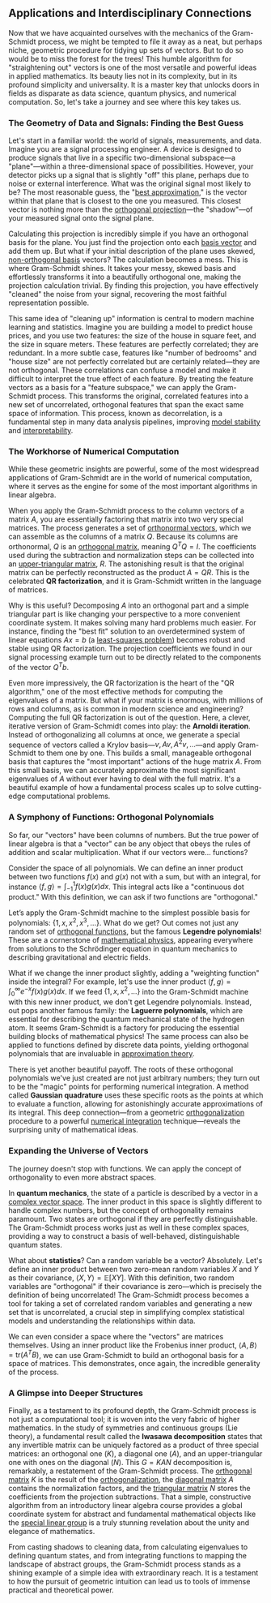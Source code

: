 ## Applications and Interdisciplinary Connections

Now that we have acquainted ourselves with the mechanics of the Gram-Schmidt process, we might be tempted to file it away as a neat, but perhaps niche, geometric procedure for tidying up sets of vectors. But to do so would be to miss the forest for the trees! This humble algorithm for "straightening out" vectors is one of the most versatile and powerful ideas in applied mathematics. Its beauty lies not in its complexity, but in its profound simplicity and universality. It is a master key that unlocks doors in fields as disparate as data science, quantum physics, and numerical computation. So, let's take a journey and see where this key takes us.

### The Geometry of Data and Signals: Finding the Best Guess

Let's start in a familiar world: the world of signals, measurements, and data. Imagine you are a signal processing engineer. A device is designed to produce signals that live in a specific two-dimensional subspace—a "plane"—within a three-dimensional space of possibilities. However, your detector picks up a signal that is slightly "off" this plane, perhaps due to noise or external interference. What was the original signal most likely to be? The most reasonable guess, the "[best approximation](@article_id:267886)," is the vector within that plane that is closest to the one you measured. This closest vector is nothing more than the [orthogonal projection](@article_id:143674)—the "shadow"—of your measured signal onto the signal plane.

Calculating this projection is incredibly simple if you have an orthogonal basis for the plane. You just find the projection onto each [basis vector](@article_id:199052) and add them up. But what if your initial description of the plane uses skewed, [non-orthogonal basis](@article_id:154414) vectors? The calculation becomes a mess. This is where Gram-Schmidt shines. It takes your messy, skewed basis and effortlessly transforms it into a beautifully orthogonal one, making the projection calculation trivial. By finding this projection, you have effectively "cleaned" the noise from your signal, recovering the most faithful representation possible.

This same idea of "cleaning up" information is central to modern machine learning and statistics. Imagine you are building a model to predict house prices, and you use two features: the size of the house in square feet, and the size in square meters. These features are perfectly correlated; they are redundant. In a more subtle case, features like "number of bedrooms" and "house size" are not perfectly correlated but are certainly related—they are not orthogonal. These correlations can confuse a model and make it difficult to interpret the true effect of each feature. By treating the feature vectors as a basis for a "feature subspace," we can apply the Gram-Schmidt process. This transforms the original, correlated features into a new set of uncorrelated, orthogonal features that span the exact same space of information. This process, known as decorrelation, is a fundamental step in many data analysis pipelines, improving [model stability](@article_id:635727) and [interpretability](@article_id:637265).

### The Workhorse of Numerical Computation

While these geometric insights are powerful, some of the most widespread applications of Gram-Schmidt are in the world of numerical computation, where it serves as the engine for some of the most important algorithms in linear algebra.

When you apply the Gram-Schmidt process to the column vectors of a matrix $A$, you are essentially factoring that matrix into two very special matrices. The process generates a set of [orthonormal vectors](@article_id:151567), which we can assemble as the columns of a matrix $Q$. Because its columns are orthonormal, $Q$ is an [orthogonal matrix](@article_id:137395), meaning $Q^T Q = I$. The coefficients used during the subtraction and normalization steps can be collected into an [upper-triangular matrix](@article_id:150437), $R$. The astonishing result is that the original matrix can be perfectly reconstructed as the product $A = QR$. This is the celebrated **QR factorization**, and it is Gram-Schmidt written in the language of matrices.

Why is this useful? Decomposing $A$ into an orthogonal part and a simple triangular part is like changing your perspective to a more convenient coordinate system. It makes solving many hard problems much easier. For instance, finding the "best fit" solution to an overdetermined system of linear equations $Ax=b$ (a [least-squares problem](@article_id:163704)) becomes robust and stable using QR factorization. The projection coefficients we found in our signal processing example turn out to be directly related to the components of the vector $Q^T b$.

Even more impressively, the QR factorization is the heart of the "QR algorithm," one of the most effective methods for computing the eigenvalues of a matrix. But what if your matrix is enormous, with millions of rows and columns, as is common in modern science and engineering? Computing the full QR factorization is out of the question. Here, a clever, iterative version of Gram-Schmidt comes into play: the **Arnoldi iteration**. Instead of orthogonalizing all columns at once, we generate a special sequence of vectors called a Krylov basis—$v, Av, A^2v, \dots$—and apply Gram-Schmidt to them one by one. This builds a small, manageable orthogonal basis that captures the "most important" actions of the huge matrix $A$. From this small basis, we can accurately approximate the most significant eigenvalues of $A$ without ever having to deal with the full matrix. It's a beautiful example of how a fundamental process scales up to solve cutting-edge computational problems.

### A Symphony of Functions: Orthogonal Polynomials

So far, our "vectors" have been columns of numbers. But the true power of linear algebra is that a "vector" can be any object that obeys the rules of addition and scalar multiplication. What if our vectors were... functions?

Consider the space of all polynomials. We can define an inner product between two functions $f(x)$ and $g(x)$ not with a sum, but with an integral, for instance $\langle f, g \rangle = \int_{-1}^{1} f(x)g(x) dx$. This integral acts like a "continuous dot product." With this definition, we can ask if two functions are "orthogonal."

Let’s apply the Gram-Schmidt machine to the simplest possible basis for polynomials: $\{1, x, x^2, x^3, \dots\}$. What do we get? Out comes not just any random set of [orthogonal functions](@article_id:160442), but the famous **Legendre polynomials**! These are a cornerstone of [mathematical physics](@article_id:264909), appearing everywhere from solutions to the Schrödinger equation in quantum mechanics to describing gravitational and electric fields.

What if we change the inner product slightly, adding a "weighting function" inside the integral? For example, let's use the inner product $\langle f, g \rangle = \int_{0}^{\infty} e^{-x} f(x)g(x) dx$. If we feed $\{1, x, x^2, \dots\}$ into the Gram-Schmidt machine with this new inner product, we don't get Legendre polynomials. Instead, out pops another famous family: the **Laguerre polynomials**, which are essential for describing the quantum mechanical state of the hydrogen atom. It seems Gram-Schmidt is a factory for producing the essential building blocks of mathematical physics! The same process can also be applied to functions defined by discrete data points, yielding orthogonal polynomials that are invaluable in [approximation theory](@article_id:138042).

There is yet another beautiful payoff. The roots of these orthogonal polynomials we've just created are not just arbitrary numbers; they turn out to be the "magic" points for performing numerical integration. A method called **Gaussian quadrature** uses these specific roots as the points at which to evaluate a function, allowing for astonishingly accurate approximations of its integral. This deep connection—from a geometric [orthogonalization](@article_id:148714) procedure to a powerful [numerical integration](@article_id:142059) technique—reveals the surprising unity of mathematical ideas.

### Expanding the Universe of Vectors

The journey doesn't stop with functions. We can apply the concept of orthogonality to even more abstract spaces.

In **quantum mechanics**, the state of a particle is described by a vector in a [complex vector space](@article_id:152954). The inner product in this space is slightly different to handle complex numbers, but the concept of orthogonality remains paramount. Two states are orthogonal if they are perfectly distinguishable. The Gram-Schmidt process works just as well in these complex spaces, providing a way to construct a basis of well-behaved, distinguishable quantum states.

What about **statistics**? Can a random variable be a vector? Absolutely. Let's define an inner product between two zero-mean random variables $X$ and $Y$ as their covariance, $\langle X, Y \rangle = \mathbb{E}[XY]$. With this definition, two random variables are "orthogonal" if their covariance is zero—which is precisely the definition of being uncorrelated! The Gram-Schmidt process becomes a tool for taking a set of correlated random variables and generating a new set that is uncorrelated, a crucial step in simplifying complex statistical models and understanding the relationships within data.

We can even consider a space where the "vectors" are matrices themselves. Using an inner product like the Frobenius inner product, $\langle A, B \rangle = \text{tr}(A^T B)$, we can use Gram-Schmidt to build an orthogonal basis for a space of matrices. This demonstrates, once again, the incredible generality of the process.

### A Glimpse into Deeper Structures

Finally, as a testament to its profound depth, the Gram-Schmidt process is not just a computational tool; it is woven into the very fabric of higher mathematics. In the study of symmetries and continuous groups (Lie theory), a fundamental result called the **Iwasawa decomposition** states that any invertible matrix can be uniquely factored as a product of three special matrices: an orthogonal one ($K$), a diagonal one ($A$), and an upper-triangular one with ones on the diagonal ($N$). This $G = KAN$ decomposition is, remarkably, a restatement of the Gram-Schmidt process. The [orthogonal matrix](@article_id:137395) $K$ is the result of the [orthogonalization](@article_id:148714), the [diagonal matrix](@article_id:637288) $A$ contains the normalization factors, and the [triangular matrix](@article_id:635784) $N$ stores the coefficients from the projection subtractions. That a simple, constructive algorithm from an introductory linear algebra course provides a global coordinate system for abstract and fundamental mathematical objects like the [special linear group](@article_id:139044) is a truly stunning revelation about the unity and elegance of mathematics.

From casting shadows to cleaning data, from calculating eigenvalues to defining quantum states, and from integrating functions to mapping the landscape of abstract groups, the Gram-Schmidt process stands as a shining example of a simple idea with extraordinary reach. It is a testament to how the pursuit of geometric intuition can lead us to tools of immense practical and theoretical power.